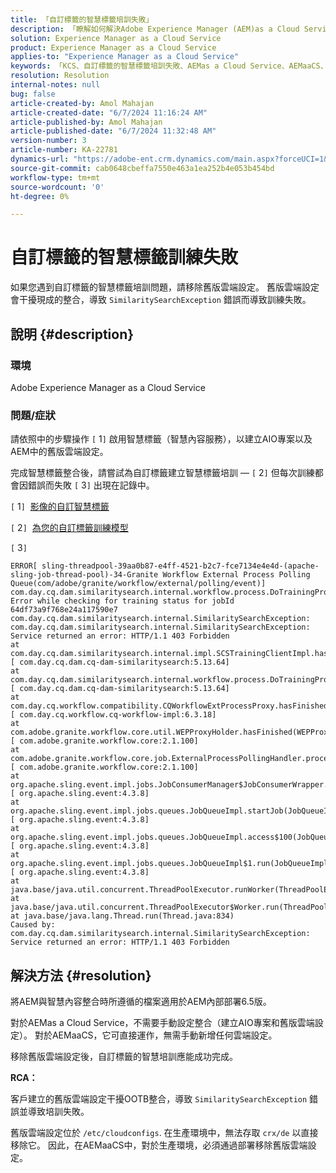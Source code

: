 ```yaml
---
title: 「自訂標籤的智慧標籤培訓失敗」
description: 「瞭解如何解決Adobe Experience Manager (AEM)as a Cloud Service中的智慧標籤培訓問題。」
solution: Experience Manager as a Cloud Service
product: Experience Manager as a Cloud Service
applies-to: "Experience Manager as a Cloud Service"
keywords: 「KCS、自訂標籤的智慧標籤培訓失敗、AEMas a Cloud Service、AEMaaCS、Experience Manager」
resolution: Resolution
internal-notes: null
bug: false
article-created-by: Amol Mahajan
article-created-date: "6/7/2024 11:16:24 AM"
article-published-by: Amol Mahajan
article-published-date: "6/7/2024 11:32:48 AM"
version-number: 3
article-number: KA-22781
dynamics-url: "https://adobe-ent.crm.dynamics.com/main.aspx?forceUCI=1&pagetype=entityrecord&etn=knowledgearticle&id=c7b9f059-bf24-ef11-840a-000d3a5bee19"
source-git-commit: cab0648cbeffa7550e463a1ea252b4e053b454bd
workflow-type: tm+mt
source-wordcount: '0'
ht-degree: 0%

---
```


# 自訂標籤的智慧標籤訓練失敗


如果您遇到自訂標籤的智慧標籤培訓問題，請移除舊版雲端設定。 舊版雲端設定會干擾現成的整合，導致 `SimilaritySearchException` 錯誤而導致訓練失敗。

## 說明 {#description}


### 環境

Adobe Experience Manager as a Cloud Service



### 問題/症狀

請依照中的步驟操作 `[` 1`]`  啟用智慧標籤（智慧內容服務），以建立AIO專案以及AEM中的舊版雲端設定。

完成智慧標籤整合後，請嘗試為自訂標籤建立智慧標籤培訓 —  `[` 2`]`  但每次訓練都會因錯誤而失敗 `[` 3`]`  出現在記錄中。

`[` 1`]`  [影像的自訂智慧標籤](https://experienceleague.adobe.com/docs/experience-manager-learn/assets/metadata/custom-smart-tags.html)

`[` 2`]`  [為您的自訂標籤訓練模型](https://experienceleague.adobe.com/docs/experience-manager-cloud-service/content/assets/manage/smart-tags.html#train-model)

`[` 3`]`


```
ERROR[ sling-threadpool-39aa0b87-e4ff-4521-b2c7-fce7134e4e4d-(apache-sling-job-thread-pool)-34-Granite Workflow External Process Polling Queue(com/adobe/granite/workflow/external/polling/event)]  com.day.cq.dam.similaritysearch.internal.workflow.process.DoTrainingProcess Error while checking for training status for jobId 64df73a9f768e24a117590e7
com.day.cq.dam.similaritysearch.internal.SimilaritySearchException: com.day.cq.dam.similaritysearch.internal.SimilaritySearchException: Service returned an error: HTTP/1.1 403 Forbidden
at com.day.cq.dam.similaritysearch.internal.impl.SCSTrainingClientImpl.hasFinishedTraining(SCSTrainingClientImpl.java:203) [ com.day.cq.dam.cq-dam-similaritysearch:5.13.64] 
at com.day.cq.dam.similaritysearch.internal.workflow.process.DoTrainingProcess.hasFinished(DoTrainingProcess.java:95) [ com.day.cq.dam.cq-dam-similaritysearch:5.13.64] 
at com.day.cq.workflow.compatibility.CQWorkflowExtProcessProxy.hasFinished(CQWorkflowExtProcessProxy.java:82) [ com.day.cq.workflow.cq-workflow-impl:6.3.18] 
at com.adobe.granite.workflow.core.util.WEPProxyHolder.hasFinished(WEPProxyHolder.java:46) [ com.adobe.granite.workflow.core:2.1.100] 
at com.adobe.granite.workflow.core.job.ExternalProcessPollingHandler.process(ExternalProcessPollingHandler.java:119) [ com.adobe.granite.workflow.core:2.1.100] 
at org.apache.sling.event.impl.jobs.JobConsumerManager$JobConsumerWrapper.process(JobConsumerManager.java:502) [ org.apache.sling.event:4.3.8] 
at org.apache.sling.event.impl.jobs.queues.JobQueueImpl.startJob(JobQueueImpl.java:351) [ org.apache.sling.event:4.3.8] 
at org.apache.sling.event.impl.jobs.queues.JobQueueImpl.access$100(JobQueueImpl.java:60) [ org.apache.sling.event:4.3.8] 
at org.apache.sling.event.impl.jobs.queues.JobQueueImpl$1.run(JobQueueImpl.java:287) [ org.apache.sling.event:4.3.8] 
at java.base/java.util.concurrent.ThreadPoolExecutor.runWorker(ThreadPoolExecutor.java:1128)
at java.base/java.util.concurrent.ThreadPoolExecutor$Worker.run(ThreadPoolExecutor.java:628)
at java.base/java.lang.Thread.run(Thread.java:834)
Caused by: com.day.cq.dam.similaritysearch.internal.SimilaritySearchException: Service returned an error: HTTP/1.1 403 Forbidden
```



## 解決方法 {#resolution}


將AEM與智慧內容整合時所遵循的檔案適用於AEM內部部署6.5版。

對於AEMas a Cloud Service，不需要手動設定整合（建立AIO專案和舊版雲端設定）。 對於AEMaaCS，它可直接運作，無需手動新增任何雲端設定。

移除舊版雲端設定後，自訂標籤的智慧培訓應能成功完成。

<b>RCA：</b>

客戶建立的舊版雲端設定干擾OOTB整合，導致 `SimilaritySearchException` 錯誤並導致培訓失敗。

舊版雲端設定位於 `/etc/cloudconfigs`. 在生產環境中，無法存取 `crx/de` 以直接移除它。 因此，在AEMaaCS中，對於生產環境，必須通過部署移除舊版雲端設定。
